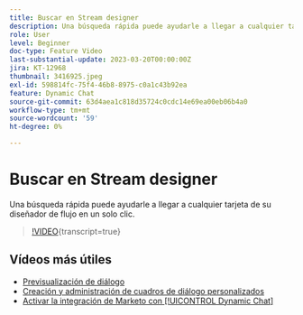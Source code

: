```yaml
---
title: Buscar en Stream designer
description: Una búsqueda rápida puede ayudarle a llegar a cualquier tarjeta de su diseñador de flujo en un solo clic.
role: User
level: Beginner
doc-type: Feature Video
last-substantial-update: 2023-03-20T00:00:00Z
jira: KT-12968
thumbnail: 3416925.jpeg
exl-id: 598814fc-75f4-46b8-8975-c0a1c43b92ea
feature: Dynamic Chat
source-git-commit: 63d4aea1c818d35724c0cdc14e69ea00eb06b4a0
workflow-type: tm+mt
source-wordcount: '59'
ht-degree: 0%

---
```


# Buscar en Stream designer

Una búsqueda rápida puede ayudarle a llegar a cualquier tarjeta de su diseñador de flujo en un solo clic.

>[!VIDEO](https://video.tv.adobe.com/v/3416925/?quality=12&learn=on){transcript=true}

## Vídeos más útiles

* [Previsualización de diálogo](dialogue-preview.md)
* [Creación y administración de cuadros de diálogo personalizados](dialogue-management.md)
* [Activar la integración de Marketo con [!UICONTROL Dynamic Chat]](marketo-integration.md)
